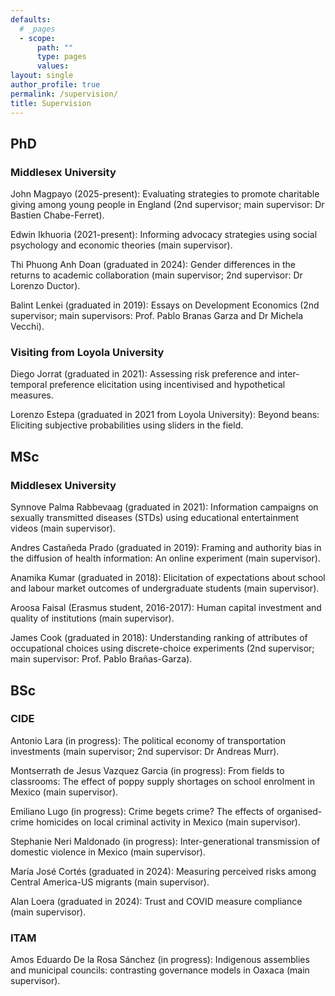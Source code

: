 ```yaml
---
defaults:
  # _pages
  - scope:
      path: ""
      type: pages
      values:
layout: single
author_profile: true
permalink: /supervision/
title: Supervision
---
```

 
## PhD

### Middlesex University
 
John Magpayo (2025-present): Evaluating strategies to promote charitable giving among young people in England (2nd supervisor; main supervisor: Dr Bastien Chabe-Ferret).

Edwin Ikhuoria (2021-present): Informing advocacy strategies using social psychology and economic theories (main supervisor).

Thi Phuong Anh Doan (graduated in 2024): Gender differences in the returns to academic collaboration  (main supervisor; 2nd supervisor: Dr Lorenzo Ductor).

Balint Lenkei (graduated in 2019): Essays on Development Economics (2nd supervisor; main supervisors: Prof. Pablo Branas Garza and Dr Michela Vecchi).

### Visiting from Loyola University

Diego Jorrat (graduated in 2021): Assessing risk preference and inter-temporal preference elicitation using incentivised and hypothetical measures.

Lorenzo Estepa (graduated in 2021 from Loyola University): Beyond beans: Eliciting subjective probabilities using sliders in the field.

## MSc

### Middlesex University

Synnove Palma Rabbevaag (graduated in 2021): Information campaigns on sexually transmitted diseases (STDs) using educational entertainment videos (main supervisor).

Andres Castañeda Prado (graduated in 2019): Framing and authority bias in the diffusion of health information: An online experiment (main supervisor).

Anamika Kumar (graduated in 2018): Elicitation of expectations about school and labour market outcomes of undergraduate students (main supervisor).

Aroosa Faisal (Erasmus student, 2016-2017): Human capital investment and quality of institutions (main
supervisor).

James Cook (graduated in 2018): Understanding ranking of attributes of occupational choices using discrete-choice experiments (2nd supervisor; main supervisor: Prof. Pablo Brañas-Garza).

## BSc

### CIDE

Antonio Lara (in progress): The political economy of transportation investments (main supervisor; 2nd supervisor: Dr Andreas Murr).

Montserrath de Jesus Vazquez Garcia (in progress): From fields to classrooms: The effect of poppy supply shortages on school enrolment in Mexico (main supervisor).

Emiliano Lugo (in progress): Crime begets crime? The effects of organised-crime homicides on local criminal activity in Mexico (main supervisor).

Stephanie Neri Maldonado (in progress): Inter-generational transmission of domestic violence in Mexico (main supervisor).

María José Cortés (graduated in 2024): Measuring perceived risks among Central America-US migrants (main supervisor).

Alan Loera (graduated in 2024): Trust and COVID measure compliance (main supervisor).

### ITAM

Amos Eduardo De la Rosa Sánchez (in progress): Indigenous assemblies and municipal councils: contrasting governance models in Oaxaca (main supervisor).


